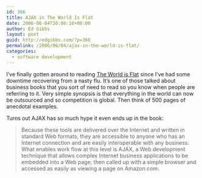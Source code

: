 ```yaml
---
id: 366
title: AJAX in The World Is Flat
date: 2006-06-04T20:06:18+00:00
author: Ed Gibbs
layout: post
guid: http://edgibbs.com/?p=366
permalink: /2006/06/04/ajax-in-the-world-is-flat/
categories:
  - software development
---
```

I&#8217;ve finally gotten around to reading [The World is Flat](http://www.thomaslfriedman.com/worldisflat.htm) since I&#8217;ve had some downtime recovering from a nasty flu. It&#8217;s one of those talked about business books that you sort of need to read so you know when people are referring to it. Very simple synopsis is that everything in the world can now be outsourced and so competition is global. Then think of 500 pages of anecdotal examples.

Turns out AJAX has so much hype it even ends up in the book:

> Because these tools are delivered over the Internet and written in standard Web formats, they are accessible to anyone who has an Internet connection and are easily interoperable with any business. What enables work flow at this level is AJAX, a Web development technique that allows complex Internet business applications to be embedded into a Web page, then called up with a simple browser and accessed as easily as viewing a page on Amazon.com.